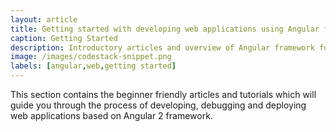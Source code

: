 ```yaml
---
layout: article
title: Getting started with developing web applications using Angular framework
caption: Getting Started
description: Introductory articles and overview of Angular framework for developing rich front ends
image: /images/codestack-snippet.png
labels: [angular,web,getting started]
---
```

This section contains the beginner friendly articles and tutorials which will guide you through the process of developing, debugging and deploying web applications based on Angular 2 framework.